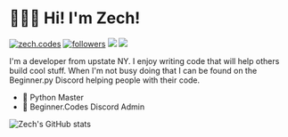 # 🙋🏻‍♂️ Hi! I'm Zech!

<!-- <a href="https://www.youtube.com/channel/UC6-iUsH8cOQ2GxGLyIVcw-Q">
    <img alt="youtube" title="YouTube" src="https://img.shields.io/badge/-YouTube-red?style=for-the-badge&logo=youtube&logoColor=white&labelColor=CF0000&color=FF0000"/>
</a> -->
<a href="https://zech.codes"><img alt="zech.codes" title="zech.codes on Hashnode" src="https://img.shields.io/badge/-Blog-blue?style=for-the-badge&logo=hashnode&logoColor=white&labelColor=1049e7&color=2962ff"/></a>
<a href="https://twitter.com/ZechCodes"><img alt="followers" title="Follow me on Twitter" src="https://img.shields.io/badge/-Twitter-1DA1F2?style=for-the-badge&logo=twitter&logoColor=white&labelColor=0081D2&color=1DA1F2"/></a>
<a href="https://discord.gg/sfHykntuGy" alt="Beginner.py Discord Server"><img src="https://img.shields.io/badge/-Discord-5865F2?style=for-the-badge&logoColor=white&logo=discord&labelColor=4855E2"/></a>
<a href="[https://discord.gg/sfHykntuGy](https://www.youtube.com/channel/UC6-iUsH8cOQ2GxGLyIVcw-Q)" alt="zech.codes on YouTube"><img src="https://img.shields.io/badge/-Youtube-FF0000?style=for-the-badge&logoColor=white&logo=youtube&labelColor=CC0000"/></a>

I'm a developer from upstate NY. I enjoy writing code that will help others build cool stuff. When I'm not busy doing that I can be found on the Beginner.py Discord helping people with their code.
            
- 🐍 Python Master
- 💬 Beginner.Codes Discord Admin


![Zech's GitHub stats](https://github-readme-stats.vercel.app/api?username=ZechCodes&show_icons=true&count_private=true&theme=github_dark&hide=stars)